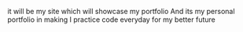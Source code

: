 it will be my site which will showcase my portfolio 
And its my personal portfolio in making
I practice code everyday for my better future